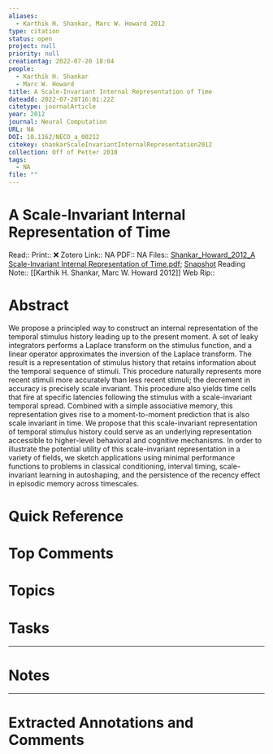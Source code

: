 ```yaml
---
aliases:
  - Karthik H. Shankar, Marc W. Howard 2012
type: citation
status: open
project: null
priority: null
creationtag: 2022-07-20 18:04
people:
  - Karthik H. Shankar
  - Marc W. Howard
title: A Scale-Invariant Internal Representation of Time
dateadd: 2022-07-20T16:01:22Z
citetype: journalArticle
year: 2012
journal: Neural Computation
URL: NA
DOI: 10.1162/NECO_a_00212
citekey: shankarScaleInvariantInternalRepresentation2012
collection: Off of Petter 2018
tags:
  - NA
file: ""
---
```


# A Scale-Invariant Internal Representation of Time
Read:: 
Print::  ❌
Zotero Link:: NA
PDF:: NA
Files:: [Shankar_Howard_2012_A Scale-Invariant Internal Representation of Time.pdf](file:///home/michaelt/Insync/m@tarlton.info/Google%20Drive/06.%20Zotero/storage/IUNY5KE6/Shankar_Howard_2012_A%20Scale-Invariant%20Internal%20Representation%20of%20Time.pdf); [Snapshot](file:///home/michaelt/Insync/m@tarlton.info/Google%20Drive/06.%20Zotero/storage/JKF7XHXI/A-Scale-Invariant-Internal-Representation-of-Time.html)
Reading Note:: [[Karthik H. Shankar, Marc W. Howard 2012]]
Web Rip:: 

# Abstract
We propose a principled way to construct an internal representation of the
temporal stimulus history leading up to the present moment. A set of leaky
integrators performs a Laplace transform on the stimulus function, and a linear
operator approximates the inversion of the Laplace transform. The result is a
representation of stimulus history that retains information about the temporal
sequence of stimuli. This procedure naturally represents more recent stimuli
more accurately than less recent stimuli; the decrement in accuracy is precisely
scale invariant. This procedure also yields time cells that fire at specific
latencies following the stimulus with a scale-invariant temporal spread.
Combined with a simple associative memory, this representation gives rise to a
moment-to-moment prediction that is also scale invariant in time. We propose
that this scale-invariant representation of temporal stimulus history could
serve as an underlying representation accessible to higher-level behavioral and
cognitive mechanisms. In order to illustrate the potential utility of this
scale-invariant representation in a variety of fields, we sketch applications
using minimal performance functions to problems in classical conditioning,
interval timing, scale-invariant learning in autoshaping, and the persistence of
the recency effect in episodic memory across timescales.

# Quick Reference


# Top Comments


# Topics


# Tasks


----
# Notes


----
# Extracted Annotations and Comments